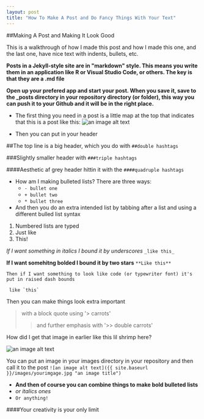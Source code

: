 ```yaml
---
layout: post
title: "How To Make A Post and Do Fancy Things With Your Text"
---
```


##Making A Post and Making It Look Good

This is a walkthrough of how I made this post and how I made this one, and the last one, have nice text with indents, bullets, etc. 

**Posts in a Jekyll-style site are in "markdown" style. This means you write them in an application like R or Visual Studio Code, or others. The key is that they are a .md file**

**Open up your prefered app and start your post. When you save it, save to the _posts directory in your repository directory (or folder), this way you can push it to your Github and it will be in the right place.**

- The first thing you need in a post is a little map at the top that indicates that this is a post like this:
![an image alt text]({{meschedl.github.io/MESPutnam_Open_Lab_Notebook}}/images/post-header.jpg "post header")

- Then you can put in your header

##The top line is a big header, which you do with `##double hashtags`

###Slightly smaller header with `###triple hashtags`

####Aesthetic af grey header hittin it with the `####quadruple hashtags`

- How am I making bulleted lists? There are three ways:
    * `- bullet one`
    * `+ bullet two`
    * `* bullet three`
- And then you do an extra intended list by tabbing after a list and using a different bulled list syntax

1. Numbered lists are typed
2. Just like
3. This! 

_If I want something in italics I bound it by underscores_
`_like this_`

**If I want somehitng bolded I bound it by two stars**
`**Like this**`

`Then if I want something to look like code (or typewriter font) it's put in raised dash bounds`
```javasript
 like `this` 
 ```
Then you can make things look extra important
 > with a block quote using '> carrots' 
 >> and further emphasis with '>> double carrots'

How did I get that image in earlier like this lil shrimp here?

![an image alt text]({{meschedl.github.io/MESPutnam_Open_Lab_Notebook}}/images/invert.jpg "little shrimp")

You can put an image in your images directory in your repository and then call it to the post 
`![an image alt text]({{ site.baseurl }}/images/yourimgage.jpg "an image title")`

- **And then of course you can combine things to make bold bulleted lists**
- _or italics ones_
- `Or anything!`

####Your creativity is your only limit 